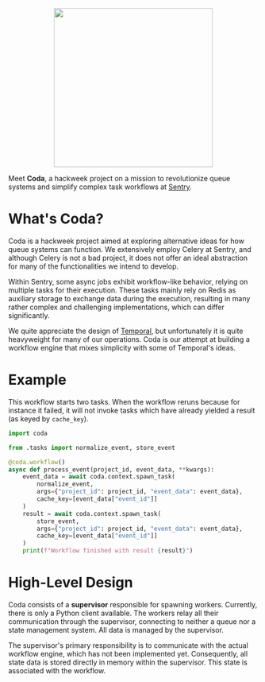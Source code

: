 <div align="center">
  <img src="https://github.com/mitsuhiko/coda/blob/main/assets/logo.png?raw=true" alt="" width=320>
</div>

Meet **Coda**, a hackweek project on a mission to revolutionize queue systems and simplify complex task workflows at [Sentry](https://sentry.io).

# What's Coda?

Coda is a hackweek project aimed at exploring alternative ideas for how queue systems can function. We extensively employ
Celery at Sentry, and although Celery is not a bad project, it does not offer an ideal abstraction for many of the
functionalities we intend to develop.

Within Sentry, some async jobs exhibit workflow-like behavior, relying on multiple tasks for their execution.
These tasks mainly rely on Redis as auxiliary storage to exchange data during the execution, resulting in many
rather complex and challenging implementations, which can differ significantly.

We quite appreciate the design of [Temporal](https://temporal.io/), but unfortunately it is quite heavyweight for many of our
operations. Coda is our attempt at building a workflow engine that mixes simplicity with some of Temporal's ideas.

# Example

This workflow starts two tasks. When the workflow reruns because for instance it
failed, it will not invoke tasks which have already yielded a result (as keyed by
`cache_key`).

```python
import coda

from .tasks import normalize_event, store_event

@coda.workflow()
async def process_event(project_id, event_data, **kwargs):
    event_data = await coda.context.spawn_task(
        normalize_event,
        args={"project_id": project_id, "event_data": event_data},
        cache_key=[event_data["event_id"]]
    )
    result = await coda.context.spawn_task(
        store_event,
        args={"project_id": project_id, "event_data": event_data},
        cache_key=[event_data["event_id"]]
    )
    print(f"Workflow finished with result {result}")
```

# High-Level Design

Coda consists of a **supervisor** responsible for spawning workers. Currently, there is only a Python client available.
The workers relay all their communication through the supervisor, connecting to neither a queue nor a state management
system. All data is managed by the supervisor.

The supervisor's primary responsibility is to communicate with the actual workflow engine, which has not been
implemented yet. Consequently, all state data is stored directly in memory within the supervisor. This state is
associated with the workflow.
